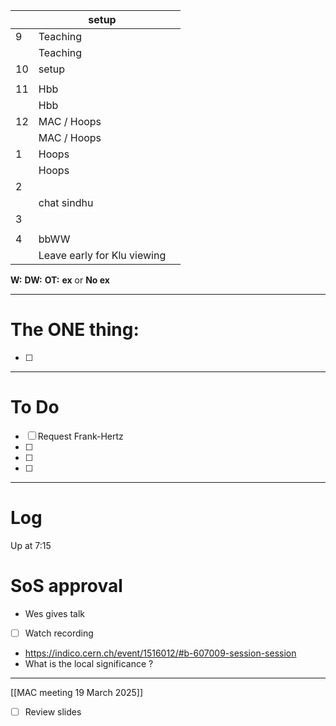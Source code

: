 
|     | setup                       |     |
| --- | --------------------------- | --- |
| 9   | Teaching                    |     |
|     | Teaching                    |     |
| 10  | setup                       |     |
|     |                             |     |
| 11  | Hbb                         |     |
|     | Hbb                         |     |
| 12  | MAC / Hoops                 |     |
|     | MAC / Hoops                 |     |
| 1   | Hoops                       |     |
|     | Hoops                       |     |
| 2   |                             |     |
|     | chat sindhu                 |     |
| 3   |                             |     |
|     |                             |     |
| 4   | bbWW                        |     |
|     | Leave early for Klu viewing |     |

**W:**
**DW:**
**OT:**
**ex** or **No ex**

---
# The ONE thing: 
- [ ] 

---
# To Do

- [ ] Request Frank-Hertz
- [ ] 
- [ ] 
- [ ] 

---

# Log

Up at 7:15

# SoS approval 
- Wes gives talk 
- [ ] Watch recording
- https://indico.cern.ch/event/1516012/#b-607009-session-session
- What is the local significance ?

--- 
[[MAC meeting 19 March 2025]]
- [ ] Review slides